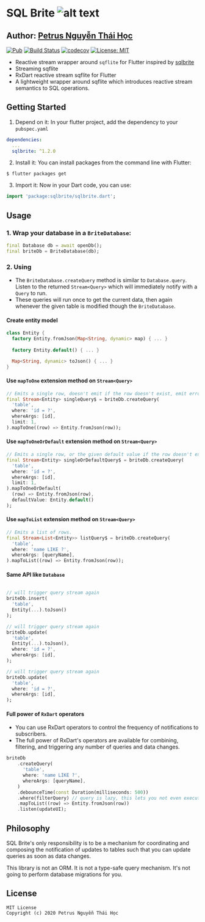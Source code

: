 # SQL Brite ![alt text](https://avatars3.githubusercontent.com/u/6407041?s=32&v=4)

## Author: [Petrus Nguyễn Thái Học](https://github.com/hoc081098)

[![Pub](https://img.shields.io/pub/vpre/sqlbrite.svg)](https://pub.dartlang.org/packages/sqlbrite)
[![Build Status](https://travis-ci.org/hoc081098/sqlbrite.svg?branch=master)](https://travis-ci.org/hoc081098/sqlbrite)
[![codecov](https://codecov.io/gh/hoc081098/sqlbrite/branch/master/graph/badge.svg)](https://codecov.io/gh/hoc081098/sqlbrite)
[![License: MIT](https://img.shields.io/badge/License-MIT-yellow.svg)](https://opensource.org/licenses/MIT)

-   Reactive stream wrapper around `sqflite` for Flutter inspired by [sqlbrite](https://github.com/square/sqlbrite)
-   Streaming sqflite
-   RxDart reactive stream sqflite for Flutter
-   A lightweight wrapper around sqflite which introduces reactive stream semantics to SQL operations.

## Getting Started

1. Depend on it: In your flutter project, add the dependency to your `pubspec.yaml`

```yaml
dependencies:
  ...
  sqlbrite: ^1.2.0
```

2.  Install it: You can install packages from the command line with Flutter:

```shell script
$ flutter packages get
```

3. Import it: Now in your Dart code, you can use:

```dart
import 'package:sqlbrite/sqlbrite.dart';
```

## Usage

### 1. Wrap your database in a `BriteDatabase`:

```dart
final Database db = await openDb();
final briteDb = BriteDatabase(db);
```

### 2. Using

-   The `BriteDatabase.createQuery` method is similar to `Database.query`. Listen to the returned `Stream<Query>` which will immediately notify with a `Query` to run.
-   These queries will run once to get the current data, then again whenever the given table is modified though the `BriteDatabase`.

#### Create entity model
```dart
class Entity {
  factory Entity.fromJson(Map<String, dynamic> map) { ... }
  
  factory Entity.default() { ... }

  Map<String, dynamic> toJson() { ... }
}
```

#### Use `mapToOne` extension method on `Stream<Query>`
```dart
// Emits a single row, doesn't emit if the row doesn't exist, emit error if more than 1 row in result set
final Stream<Entity> singleQuery$ = briteDb.createQuery(
  'table',
  where: 'id = ?',
  whereArgs: [id],
  limit: 1,
).mapToOne((row) => Entity.fromJson(row));
```

#### Use `mapToOneOrDefault` extension method on `Stream<Query>`
```dart
// Emits a single row, or the given default value if the row doesn't exist, or emit error if more than 1 row in result set
final Stream<Entity> singleOrDefaultQuery$ = briteDb.createQuery(
  'table',
  where: 'id = ?',
  whereArgs: [id],
  limit: 1,
).mapToOneOrDefault(
  (row) => Entity.fromJson(row),
  defaultValue: Entity.default()
);
```

#### Use `mapToList` extension method on `Stream<Query>`
```dart
// Emits a list of rows.
final Stream<List<Entity>> listQuery$ = briteDb.createQuery(
  'table',
  where: 'name LIKE ?',
  whereArgs: [queryName],
).mapToList((row) => Entity.fromJson(row));
```

#### Same API like `Database`

```dart

// will trigger query stream again
briteDb.insert(
  'table',
  Entity(...).toJson()
);

// will trigger query stream again
briteDb.update(
  'table',
  Entity(...).toJson(),
  where: 'id = ?',
  whereArgs: [id],
);

// will trigger query stream again
briteDb.update(
  'table',
  where: 'id = ?',
  whereArgs: [id],
);

```

#### Full power of `RxDart` operators
-   You can use RxDart operators to control the frequency of notifications to subscribers.
-   The full power of RxDart's operators are available for combining, filtering, and triggering any number of queries and data changes.

```dart
briteDb
    .createQuery(
      'table',
      where: 'name LIKE ?',
      whereArgs: [queryName],
    )
    .debounceTime(const Duration(milliseconds: 500))
    .where(filterQuery) // query is lazy, this lets you not even execute it if you don't need to
    .mapToList((row) => Entity.fromJson(row))
    .listen(updateUI);
```

## Philosophy

SQL Brite's only responsibility is to be a mechanism for coordinating and composing the notification
of updates to tables such that you can update queries as soon as data changes.

This library is not an ORM. It is not a type-safe query mechanism. It's not going to perform database migrations for you.

## License
    MIT License
    Copyright (c) 2020 Petrus Nguyễn Thái Học